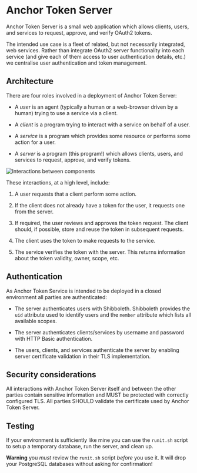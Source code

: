 Anchor Token Server
===================

Anchor Token Server is a small web application which allows clients, users, and
services to request, approve, and verify OAuth2 tokens.

The intended use case is a fleet of related, but not necessarily integrated,
web services. Rather than integrate OAuth2 server functionality into each
service (and give each of them access to user authentication details, etc.) we
centralise user authentication and token management.

Architecture
------------

There are four roles involved in a deployment of Anchor Token Server:

- A *user* is an agent (typically a human or a web-browser driven by a human)
trying to use a service via a client.

- A *client* is a program trying to interact with a service on behalf of
a user.

- A *service* is a program which provides some resource or performs some action
for a user.

- A *server* is a program (this program!) which allows clients, users, and
services to request, approve, and verify tokens.

![Interactions between components][diagram:interactions]

These interactions, at a high level, include:

1. A user requests that a client perform some action.

2. If the client does not already have a token for the user, it requests one
from the server.

3. If required, the user reviews and approves the token request. The client
should, if possible, store and reuse the token in subsequent requests.

4. The client uses the token to make requests to the service.

5. The service verifies the token with the server. This returns information
about the token validity, owner, scope, etc.

Authentication
--------------

As Anchor Token Service is intended to be deployed in a closed environment all
parties are authenticated:

- The server authenticates users with Shibboleth. Shibboleth provides the `uid`
attribute used to identify users and the `member` attribute which lists all
available scopes.

- The server authenticates clients/services by username and password with HTTP
Basic authentication.

- The users, clients, and services authenticate the server by enabling server
certificate validation in their TLS implementation.

Security considerations
-----------------------

All interactions with Anchor Token Server itself and between the other parties
contain sensitive information and MUST be protected with correctly configured
TLS. All parties SHOULD validate the certificate used by Anchor Token Server.

Testing
-------

If your environment is sufficiently like mine you can use the `runit.sh`
script to setup a temporary database, run the server, and clean up.

**Warning** you *must* review the `runit.sh` script *before* you use it. It
will drop your PostgreSQL databases without asking for confirmation!

[diagram:interactions]: https://raw.githubusercontent.com/anchor/anchor-token-server/master/docs/architecture.png

